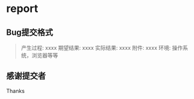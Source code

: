 report
======

Bug提交格式
------

> 产生过程: xxxx
> 期望结果: xxxx
> 实际结果: xxxx
> 附件: xxxx
> 环境: 操作系统，浏览器等等

感谢提交者
----

Thanks
